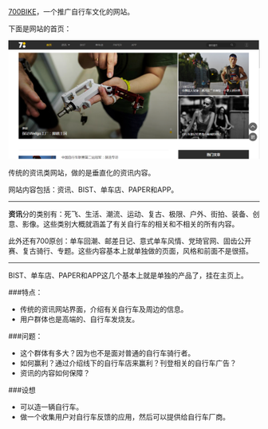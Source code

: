 [700BIKE](http://www.700bike.com/)，一个推广自行车文化的网站。

下面是网站的首页：

![](/pic/2-1.png)

传统的资讯类网站，做的是垂直化的资讯内容。

网站内容包括：资讯、BIST、单车店、PAPER和APP。

---

**资讯**分的类别有：死飞、生活、潮流、运动、复古、极限、户外、街拍、装备、创意、影像。这些类别大概就涵盖了有关自行车的相关和不相关的所有内容。

此外还有700原创：单车回潮、邮差日记、意式单车风情、党琦官网、固齿公开赛、复古骑行、专题。这些内容基本上就单独做的页面，风格和前面不是很搭。

---

BIST、单车店、PAPER和APP这几个基本上就是单独的产品了，挂在主页上。

###特点：

- 传统的资讯网站界面，介绍有关自行车及周边的信息。
- 用户群体也是高端的、自行车发烧友。

###问题：

- 这个群体有多大？因为也不是面对普通的自行车骑行者。
- 如何赢利？通过介绍线下的自行车店来赢利？刊登相关的自行车广告？
- 资讯的内容如何保障？

###设想

- 可以造一辆自行车。
- 做一个收集用户对自行车反馈的应用，然后可以提供给自行车厂商。